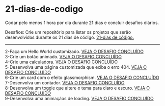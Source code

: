 # 21-dias-de-codigo
Codar pelo menos 1 hora por dia durante 21 dias e concluir desafios diários.


Desafios:
Crie um repositório para listar os projetos que serão desenvolvidos durante os 21 dias de código.   <a href='https://github.com/LazaroAssis/21-dias-de-codigo'> 21-dias de código.</a>
<hr>
2-Faça um Hello World customizado.  <a href='https://lazaroassis.github.io/21-dias-de-codigo/Desafio-2/Hello-World/' target='_blank'>VEJA O DESAFIO CONCLUÍDO</a><br>
3-Crie um botão animado. <a href='https://lazaroassis.github.io/21-dias-de-codigo/Desafio-3/bot%C3%A3o-animado/' target='_blank'>VEJA O DESAFIO CONCLUÍDO</a><br>
4-Crie uma calculadora. <a href='https://lazaroassis.github.io/21-dias-de-codigo/Desafio-4/Calculadora' target='_blank'>VEJA O DESAFIO CONCLUÍDO</a><br>
5-Desenvolva uma página customizada que exiba o erro 404. <a href='https://lazaroassis.github.io/21-dias-de-codigo/Desafio-5/404/' target='_blank'>VEJA O DESAFIO CONCLUÍDO</a><br>
6-Crie um card com o efeito glassmorphism. <a href='https://lazaroassis.github.io/21-dias-de-codigo/Desafio-6/Glassmorphism' target='_blank'>VEJA O DESAFIO CONCLUÍDO</a><br>
7-Desenvolva um contador. <a href='https://lazaroassis.github.io/21-dias-de-codigo/Desafio-7/contador' target='_blank'>VEJA O DESAFIO CONCLUÍDO</a><br>
8-Desenvolva um toggle que altere o tema para claro e escuro. <a href='https://lazaroassis.github.io/21-dias-de-codigo/Desafio-8/darkMode' target='_blank'>VEJA O DESAFIO CONCLUÍDO</a><br>
9-Desenvolva uma animaçãos de loading. <a href='https://lazaroassis.github.io/21-dias-de-codigo/Desafio-9/progressBar' target='_blank'>VEJA O DESAFIO CONCLUÍDO</a><br>



